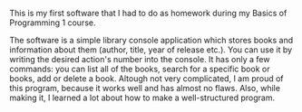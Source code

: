 This is my first software that I had to do as homework during my Basics of Programming 1 course.

The software is a simple library console application which stores books and information about them (author, title, year of release etc.).
You can use it by writing the desired action's number into the console. It has only a few commands: you can list all of the books, search for a specific book or books, add or delete a book.
Altough not very complicated, I am proud of this program, because it works well and has almost no flaws. Also, while making it, I learned a lot about how to make a well-structured program.
